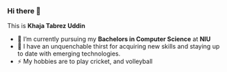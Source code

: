 ### Hi there 👋

This is **Khaja Tabrez Uddin**
- 🔭 I’m currently pursuing my **Bachelors in Computer Science** at **NIU**
- 🌱 I have an unquenchable thirst for acquiring new skills and staying up to date with emerging technologies.
- ⚡ My hobbies are to play cricket, and volleyball
